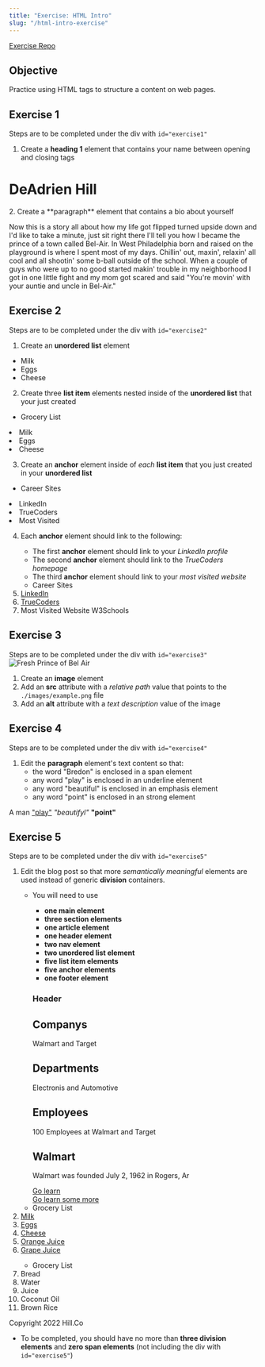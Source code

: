 ```yaml
---
title: "Exercise: HTML Intro"
slug: "/html-intro-exercise"
---
```


[Exercise Repo](https://github.com/Bryantellius/HTML_Exercise)

## Objective

Practice using HTML tags to structure a content on web pages.

## Exercise 1

Steps are to be completed under the div with `id="exercise1"`

1. Create a **heading 1** element that contains your name between opening and closing tags
<h1>DeAdrien Hill</h1>
2. Create a **paragraph** element that contains a bio about yourself

<p>Now this is a story all about how
my life got flipped turned upside down
and I'd like to take a minute, just sit right there
I'll tell you how I became the prince of a town called Bel-Air. 
In West Philadelphia born and raised
on the playground is where I spent most of my days.
Chillin' out, maxin', relaxin' all cool
and all shootin' some b-ball outside of the school.
When a couple of guys who were up to no good
started makin' trouble in my neighborhood
I got in one little fight and my mom got scared
and said "You're movin' with your auntie and uncle in Bel-Air."</p>


## Exercise 2

Steps are to be completed under the div with `id="exercise2"`

1. Create an **unordered list** element
<ul>
   <li>Milk</li>
   <li>Eggs</li>
   <li>Cheese</li>
   </ul>

2. Create three **list item** elements nested inside of the **unordered list** that your just created
<ul>
   <li>Grocery List</li>
   </ul>
   <li>Milk</li>
   <li>Eggs</li>
   <li>Cheese</li>
   </ul>

3. Create an **anchor** element inside of _each_ **list item** that you just created in your **unordered list**
<ul>
   <li>Career Sites</li>
   </ul>
   <li><a>LinkedIn</a></li>
   <li><a>TrueCoders</a></li>
   <li><a>Most Visited</a></li>
   </ul>


4. Each **anchor** element should link to the following:

   - The first **anchor** element should link to your _LinkedIn profile_
   - The second **anchor** element should link to the _TrueCoders homepage_
   - The third **anchor** element should link to your _most visited website_
   
   <ul>
   <li>Career Sites</li>
   </ul>
   <li><a href="https://www.linkedin.com/feed">LinkedIn</a></li>
   <li><a href= "https://truecoders.io">TrueCoders</a></li>
   <li><Most href= "https://www.w3schools.com/cs/index.php">Most Visited Website W3Schools</a></li>
   </ul>


## Exercise 3

Steps are to be completed under the div with `id="exercise3"`
<img src="https://www.imdb.com/title/tt0098800/mediaviewer/rm2588701696/?ref_=tt_ov_i" alt= "Fresh Prince of Bel Air">
1. Create an **image** element
2. Add an **src** attribute with a _relative path_ value that points to the `./images/example.png` file
3. Add an **alt** attribute with a _text description_ value of the image

## Exercise 4

Steps are to be completed under the div with `id="exercise4"`

1. Edit the **paragraph** element's text content so that:
   - the word "Bredon" is enclosed in a span element
   - any word "play" is enclosed in an underline element
   - any word "beautiful" is enclosed in an emphasis element
   - any word "point" is enclosed in an strong element
 
 
 <p><span name = "Bredon" >A man</span>
 <u>"play"</u>
 <em>"beautifyl"</em>
 <strong>"point"</strong>
 </p>




## Exercise 5

Steps are to be completed under the div with `id="exercise5"`

1. Edit the blog post so that more _semantically meaningful_ elements are used instead of generic **division** containers.
   - You will need to use
     - **one main element**
     - **three section elements**
     - **one article element**
     - **one header element**
     - **two nav element**
     - **two unordered list element**
     - **five list item elements**
     - **five anchor elements**
     - **one footer element**

     <h3>Header</h3>
     
     <section>
     <h2>Companys</h2>
     <p>Walmart and Target</p>
     <section>
     <h2>Departments</h2>
     <p>Electronis and Automotive</p>
     <section>
     <h2>Employees</h2>
     <p>100 Employees at Walmart and Target</p>
     <article>
     <h2>Walmart</h2>
     <p>Walmart was founded July 2, 1962 in Rogers, Ar</p>
     <nav>
     <a href="https://www.w3schools.com/tags/tag_nav.asp">Go learn</a>
     </nav>
     <nav>
     <a href="https://www.w3schools.com/tags/tag_nav.asp">Go learn some more</a>
     </nav>
     
   <ul>
   <li>Grocery List</li>
   </ul>
   <li><a href="https://en.wikipedia.org/wiki/Milk#/media/File:Glass_of_Milk_(33657535532).jpg">Milk</a></li>
   <li><a href="https://imgprd19.hobbylobby.com/c/cf/fd/ccffd3b5db6ae1e00e7d52e5ce4ac472e999cc4e/350Wx350H-636225-0220-px.jpg">Eggs</a></li>
   <li><a href="https://www.grocery.com/store/image/cache/catalog/igourmet/igourmet-B00B5PVV9I-600x600.jpg">Cheese</a></li>
   <li><a href="https://www.gopuff.com/cdn-cgi/image/format=auto%2cfit=scale-down%2cquality=70%2cwidth=250%2cheight=250/https://catalog-images.azureedge.net/image/upload/s--iINdom8k--/c_limit%2ccs_srgb%2ch_800%2cw_800/m0stjlsecav6vzj40ar9.png">Orange Juice</a></li>
   <li><a href="https://yellowchilis.com/wp-content/uploads/2022/05/grape-juice-recipe.jpg">Grape Juice</a></li>
   </ul>

   <ul>
   <li>Grocery List</li>
   </ul>
   <li>Bread</li>
   <li>Water</li>
   <li>Juice</li>
   <li>Coconut Oil</li>
   <li>Brown Rice</li>
   </ul>
<footer>
<p>Copyright 2022 Hill.Co</p>
</footer>



   - To be completed, you should have no more than **three division elements** and **zero span elements** (not including the div with `id="exercise5"`)
